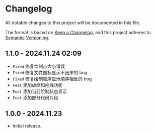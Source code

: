 # Changelog

All notable changes to this project will be documented in this file.

The format is based on [Keep a Changelog](https://keepachangelog.com/en/1.0.0/),
and this project adheres to [Semantic Versioning](https://semver.org/spec/v2.0.0.html).

## 1.1.0 - 2024.11.24 02:09

- `Fixed` 修复绘制点大小错误
- `Fixed` 修复文件图标显示不出来的 bug
- `Fixed` 修复绘制顺序显示顺序相反的 bug
- `Feat` 添加放缩和拖拽功能
- `Feat` 添加当前绘制状态显示
- `Feat` 添加部分代码片段

## 1.0.0 - 2024.11.23

- Initial release.
